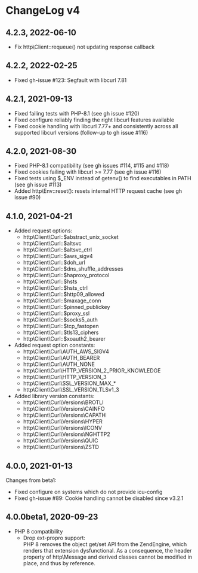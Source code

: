 # ChangeLog v4

## 4.2.3, 2022-06-10

* Fix http\Client::requeue() not updating response callback

## 4.2.2, 2022-02-25

* Fixed gh-issue #123: Segfault with libcurl 7.81

## 4.2.1, 2021-09-13

* Fixed failing tests with PHP-8.1 (see gh issue #120)
* Fixed configure reliably finding the right libcurl features available
* Fixed cookie handling with libcurl 7.77+ and consistently across all 
  supported libcurl versions (follow-up to gh issue #116)

## 4.2.0, 2021-08-30

* Fixed PHP-8.1 compatibility (see gh issues #114, #115 and #118)
* Fixed cookies failing with libcurl >= 7.77 (see gh issue #116)
* Fixed tests using $_ENV instead of getenv() to find executables in PATH (see gh issue #113)
* Added http\Env::reset(): resets internal HTTP request cache (see gh issue #90)

## 4.1.0, 2021-04-21

* Added request options:
  * http\Client\Curl::$abstract_unix_socket
  * http\Client\Curl::$altsvc
  * http\Client\Curl::$altsvc_ctrl
  * http\Client\Curl::$aws_sigv4
  * http\Client\Curl::$doh_url
  * http\Client\Curl::$dns_shuffle_addresses
  * http\Client\Curl::$haproxy_protocol
  * http\Client\Curl::$hsts
  * http\Client\Curl::$hsts_ctrl
  * http\Client\Curl::$http09_allowed
  * http\Client\Curl::$maxage_conn
  * http\Client\Curl::$pinned_publickey
  * http\Client\Curl::$proxy_ssl
  * http\Client\Curl::$socks5_auth
  * http\Client\Curl::$tcp_fastopen
  * http\Client\Curl::$tls13_ciphers
  * http\Client\Curl::$xoauth2_bearer
* Added request option constants:
  * http\Client\Curl\AUTH_AWS_SIGV4
  * http\Client\Curl\AUTH_BEARER
  * http\Client\Curl\AUTH_NONE
  * http\Client\Curl\HTTP_VERSION_2_PRIOR_KNOWLEDGE
  * http\Client\Curl\HTTP_VERSION_3
  * http\Client\Curl\SSL_VERSION_MAX_*
  * http\Client\Curl\SSL_VERSION_TLSv1_3
* Added library version constants:
  * http\Client\Curl\Versions\BROTLI
  * http\Client\Curl\Versions\CAINFO
  * http\Client\Curl\Versions\CAPATH
  * http\Client\Curl\Versions\HYPER
  * http\Client\Curl\Versions\ICONV
  * http\Client\Curl\Versions\NGHTTP2
  * http\Client\Curl\Versions\QUIC
  * http\Client\Curl\Versions\ZSTD
 
## 4.0.0, 2021-01-13

Changes from beta1:
* Fixed configure on systems which do not provide icu-config
* Fixed gh-issue #89: Cookie handling cannot be disabled since v3.2.1

## 4.0.0beta1, 2020-09-23

* PHP 8 compatibility
	- Drop ext-propro support:  
		PHP 8 removes the object get/set API from the ZendEngine, which renders
		that extension dysfunctional. As a consequence, the header property of
		http\Message and derived classes cannot be modified in place, and thus
		by reference.
